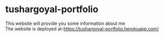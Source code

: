 # tushargoyal-portfolio
This website will provide you some information about me
<br>
The website is deployed at-https://tushargoyal-portfolio.herokuapp.com/
